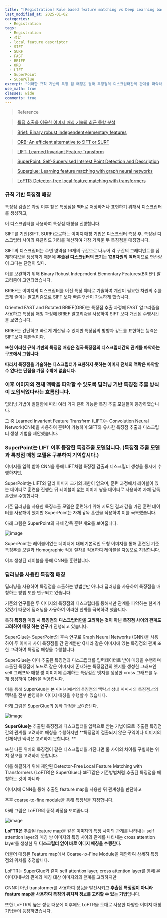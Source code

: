 ```yaml
---
title: "[Registration] Rule based feature matching vs Deep Learning based feature matching"
last_modified_at: 2025-01-02
categories:
  - Registration
tags:
  - Registration
  - 정합
  - local feature descriptor
  - SIFT
  - SURF
  - FAST
  - BRIEF
  - ORB
  - LIFT
  - SuperPoint
  - SuperGlue
excerpt: "이러한 규칙 기반의 특징 점 매칭은 결국 특징점의 디스크립터간의 관계를 파악하는 구조에서 그칩니다."
use_math: true
classes: wide
comments: true
---
```


> Reference

> [특징 추출을 이용한 이미지 매칭 기술의 최근 동향 분석](https://ksbe-jbe.org/xml/37415/37415.pdf)

> [Brief: Binary robust independent elementary features](https://www.cs.ubc.ca/~lowe/525/papers/calonder_eccv10.pdf)

> [ORB: An efficient alternative to SIFT or SURF](https://ieeexplore.ieee.org/document/6126544)

> [LIFT: Learned Invariant Feature Transform](https://arxiv.org/pdf/1603.09114)

> [SuperPoint: Self-Supervised Interest Point Detection and Description](https://openaccess.thecvf.com/content_cvpr_2018_workshops/papers/w9/DeTone_SuperPoint_Self-Supervised_Interest_CVPR_2018_paper.pdf)

> [Superglue: Learning feature matching with graph neural networks](https://openaccess.thecvf.com/content_CVPR_2020/papers/Sarlin_SuperGlue_Learning_Feature_Matching_With_Graph_Neural_Networks_CVPR_2020_paper.pdf)

> [LoFTR: Detector-free local feature matching with transformers](https://openaccess.thecvf.com/content/CVPR2021/papers/Sun_LoFTR_Detector-Free_Local_Feature_Matching_With_Transformers_CVPR_2021_paper.pdf)

### 규칙 기반 특징점 매칭

특징점 검출은 과정 이후 찾은 특징점을 벡터로 저장하거나 표현하기 위해서 디스크립터를 생성하고, 

이 디스크립터를 사용하여 특징점 매칭을 진행합니다. 

SIFT를 기반(SIFT, SURF)으로하는 이미지 매칭 기법은 디스크립터 측정 후, 측정된 디스크립터 사이의 유클리드 거리를 계산하여 가장 가까운 두 특징점을 매칭합니다. 

SIFT의 디스크립터는 주변 영역을 16개의 구간으로 나누어 각 구간의 그래디언트를 집계하여값을 생성하기 때문에 **추출된 디스크립터의 크기는 128차원의 벡터**이므로 연산량이 크다는 단점이 있다. 

이를 보완하기 위해 Binary Robust Independent Elementary Features(BRIEF) 알고리즘이 고안되었습니다. 

BRIEF는 이미지의 디스크립터를 이진 특징 벡터로 기술하여 계산이 필요한 차원의 수를 크게 줄이는 알고리즘으로 SIFT 보다 빠른 연산이 가능하게 했습니다. 

Oriented FAST and Rotated BRIEF(ORB)는 특징점 추출 과정에 FAST 알고리즘을 사용하고 특징점 매칭 과정에 BRIEF 알고리즘을 사용하여 SIFT 보다 개선된 수행시간을 보였습니다. 

BRIEF는 간단하고 빠르게 계산될 수 있지만 특징점의 방향과 강도를 표현하는 능력은 SIFT보다 제한적이다. 

**또한 이러한 규칙 기반의 특징점 매칭은 결국 특징점의 디스크립터간의 관계를 파악하는 구조에서 그칩니다.**

**따라서 특징점을 기술하는 디스크립터가 표현하지 못하는 이미지 전체의 맥락은 파악할 수 없다는 단점을 가질 수밖에 없습니다.**

### 이후 이미지의 전체 맥락을 파악할 수 있도록 딥러닝 기반 특징점 추출 방식이 도입되었다라는 흐름입니다.

딥러닝 기법이 발달함에 따라 여러 가지 훈련 가능한 특징 추출 모델들이 등장하였습니다. 

그 중 Learned Invarient Feature Transform (LIFT)는 Convolution Neural Network(CNN)을 사용하여 훈련이 가능하며 SIFT와 유사한 특징점 추출과 디스크립터 생성 기법을 제안했습니다.

### SuperPoint는 LIFT 이후 등장한 특징추출 모델입니다. (특징점 추출 모델과 특징점 매칭 모델은 구분하여 기억합시다.)

이미지를 입력 받아 CNN을 통해 LIFT처럼 특징점 검출과 디스크립터 생성을 동시에 수행하지만, 

SuperPoint는 LIFT와 달리 이미지 크기의 제한이 없으며, 훈련 과정에서 레이블이 있는 데이터로 훈련을 진행한 뒤 레이블이 없는 이미지 쌍을 데이터로 사용하여 자체 감독 훈련을 수행합니다.

기존 딥러닝을 사용한 특징추출 모델은 훈련하기 위해 지도된 결과 값을 가진 훈련 데이터를 사용해야 했지만 SuperPoint는 자체 감독 훈련을 적용하여 이를 극복했습니다. 

아래 그림은 SuperPoint의 자체 감독 훈련 개요를 보여줍니다.

![image](https://github.com/user-attachments/assets/4e513c0c-8ac2-4225-9b0e-1035ce3fd25f)

SuperPoint는 레이블이없는 데이터에 대해 기본적인 도형 이미지를 통해 훈련된 기준 특징추출 모델과 Homographic 적응 절차를 적용하여 레이블을 자동으로 지정합니다. 

이후 생성된 레이블을 통해 CNN를 훈련합니다. 

### 딥러닝을 사용한 특징점 매칭

딥러닝을 사용하여 특징점을 추출하는 방법뿐만 아니라 딥러닝을 사용하여 특징점을 매칭하는 방법 또한 연구되고 있습니다. 

기존의 연구들은 두 이미지의 특징점의 디스크립터를 통해서만 관계를 파악하는 한계가 있었기 때문에 딥러닝을 사용하여 이러한 한계를 극복하려 했습니다. 

특히 **특징점 매칭 시 특징점의 디스크립터만을 고려하는 것이 아닌** **특징점 사이의 관계도 고려하여 매칭 하는 연구**가 진행되고 있습니다. 

SuperGlue는 SuperPoint의 후속 연구로 Graph Neural Networks (GNN)을 사용하여 두 이미지 사이 특징점들 간 관계뿐만 아니라 같은 이미지에 있는 특징점의 관계 또한 고려하여 특징점 매칭을 수행합니다. 

SuperGlue는 이미 추출된 특징점과 디스크립터를 입력데이터로 받아 매칭을 수행하며 추출된 특징점에 노드로 같은 이미지에 존재하는 특징점간의 엣지를 생성한 그래프인 self 그래프와 매칭 쌍 이미지에 존재하는 특징점간 엣지를 생성한 cross 그래프를 두 개 생성하여 GNN을 적용합니다. 

이를 통해 SuperGlue는 본 이미지에서의 특징점의 맥락과 상대 이미지의 특징점과의 맥락을 전부 반영하여 이미지 매칭을 수행할 수 있습니다. 

아래 그림은 SuperGlue의 동작 과정을 보여줍닌다. 

![image](https://github.com/user-attachments/assets/35aee1bc-4b5d-4033-a423-41e388ca56e1)

**SuperGlue는** 추출된 특징점과 디스크립터를 입력으로 받는 기법이므로 추출된 특징점간의 관계를 고려하여 매칭을 수행하지만 **특징점이 검출되지 않은 구역이나 이미지의 전체적인 맥락은 고려하지 못합니다. **

또한 다른 위치의 특징점이 같은 디스크립터를 가진다면 둘 사이의 차이를 구별하는 위치 정보를 고려하지 못합니다.

이를 해결하기 위해 제안된 Detector-Free Local Feature Matching with Transformers (LoFTR)은 SuperGlue나 SIFT같은 기존방법처럼 추출된 특징점을 매칭하는 것이 아니라 

이미지에 CNN을 통해 추출된 feature map을 사용한 뒤 관계성을 판단하고 

추후 coarse-to-fine module을 통해 특징점을 지정합니다.

아래 그림은 LoFTR의 동작 과정을 보여줍니다. 

![image](https://github.com/user-attachments/assets/482f5c0a-3e3b-4d2e-bc68-3776ffed5241)

**LoFTR은** 추출된 feature map을 같은 이미지의 특징 사이의 관계를 나타내는 self attention layer와 매칭 쌍 이미지의 특징 사이의 관계를 나타내는 cross attention layer를 생성한 뒤 **디스크립터 없이 바로 이미지 매칭을 수행한다.**

더불어 매칭된 Feature map에서 Coarse-to-Fine Module을 제안하여 상세히 특징점의 위치를 추정합니다. 

LoFTR는 SuperGlue와 같이 self attention layer, cross attention layer를 통해 본 이미지내부의 관계와 매칭 대상 이미지와의 관계를 고려하지만

GNN이 아닌 transformer를 사용하여 성능을 발전시키고 **추출된 특징점이 아니라 feature map을 사용하여 특징의 위치적 정보를 고려할 수 있는 기법**입니다. 

또한 LoFTR의 높은 성능 때문에 이후에도 LoFTR을 토대로 사용한 다양한 이미지 매칭 기법들이 등장하였습니다.


